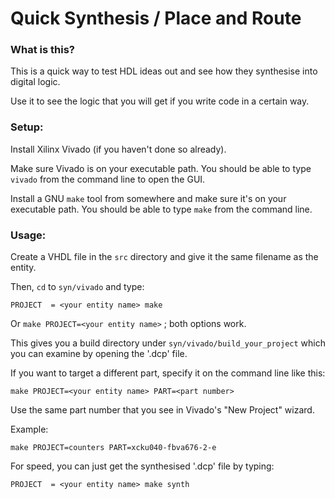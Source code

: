 # Quick Synthesis / Place and Route

### What is this?

This is a quick way to test HDL ideas out and see how they synthesise into digital logic.

Use it to see the logic that you will get if you write code in a certain way.



### Setup:

Install Xilinx Vivado (if you haven't done so already).

Make sure Vivado is on your executable path.  You should be able to type `vivado` from the command line to open the GUI.

Install a GNU `make` tool from somewhere and make sure it's on your executable path.  You should be able to type `make` from the command line.



### Usage:

Create a VHDL file in the `src` directory and give it the same filename as the entity.

Then, `cd` to `syn/vivado` and type:

`PROJECT  = <your entity name> make`

Or `make PROJECT=<your entity name>` ; both options work.

This gives you a build directory under `syn/vivado/build_your_project` which you can examine by opening the '.dcp' file.

If you want to target a different part, specify it on the command line like this:

`make PROJECT=<your entity name> PART=<part number>`

Use the same part number that you see in Vivado's "New Project" wizard.

Example:

`make PROJECT=counters PART=xcku040-fbva676-2-e`

For speed, you can just get the synthesised '.dcp' file by typing:

`PROJECT  = <your entity name> make synth`

